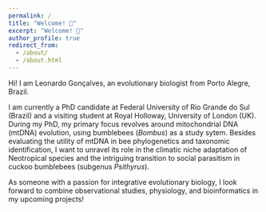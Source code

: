 ```yaml
---
permalink: /
title: "Welcome! 🐝"
excerpt: "Welcome! 🐝"
author_profile: true
redirect_from: 
  - /about/
  - /about.html
---
```


Hi! I am Leonardo Gonçalves, an evolutionary biologist from Porto Alegre, Brazil.

I am currently a PhD candidate at Federal University of Rio Grande do Sul (Brazil) and a visiting student at Royal Holloway, University of London (UK). During my PhD, my primary focus revolves around mitochondrial DNA (mtDNA) evolution, using bumblebees (_Bombus_) as a study sytem. Besides evaluating the utility of mtDNA in bee phylogenetics and taxonomic identification, I want to unravel its role in the climatic niche adaptation of Neotropical species and the intriguing transition to social parasitism in cuckoo bumblebees (subgenus _Psithyrus_).

As someone with a passion for integrative evolutionary biology, I look forward to combine observational studies, physiology, and bioinformatics in my upcoming projects!

<!---

Olá! Sou Leonardo Gonçalves, um biólogo evolucionista de Porto Alegre - RS.

Atualmente, sou doutorando na Universidade Federal do Rio Grande do Sul e estudante visitante na Royal Holloway, Universidade de Londres (Reino Unido). Durante meu doutorado, meu foco principal gira em torno da evolução do DNA mitocondrial (mtDNA), usando mamangavas (_Bombus_) como sistema de estudo. Além de avaliar a utilidade do mtDNA na filogenética e identificação taxonômica, investigo seu papel na adaptação ao nicho climático de espécies Neotropicais e na transição para o parasitismo social em mamangavas do subgênero _Psithyrus_.

Tenho uma paixão por biologia evolutiva integrativa. Estou ansioso para combinar estudos observacionais, fisiologia e bioinformática em meus próximos projetos!
-->
